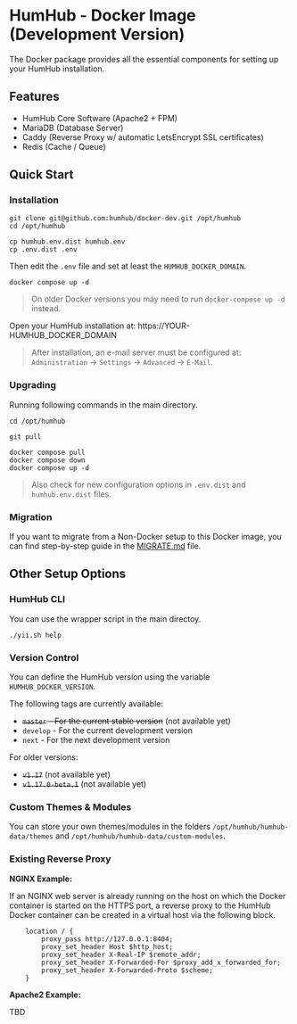 # HumHub - Docker Image (Development Version)

The Docker package provides all the essential components for setting up your HumHub installation.

## Features

- HumHub Core Software (Apache2 + FPM)
- MariaDB (Database Server)
- Caddy (Reverse Proxy w/ automatic LetsEncrypt SSL certificates)
- Redis (Cache / Queue)

## Quick Start

### Installation

```
git clone git@github.com:humhub/docker-dev.git /opt/humhub
cd /opt/humhub

cp humhub.env.dist humhub.env
cp .env.dist .env
```

Then edit the `.env` file and set at least the `HUMHUB_DOCKER_DOMAIN`.

```
docker compose up -d
```

> On older Docker versions you may need to run `docker-compose up -d` instead. 

Open your HumHub installation at: https://YOUR-HUMHUB_DOCKER_DOMAIN

> After installation, an e-mail server must be configured at: `Administration` -> `Settings` -> `Advanced` -> `E-Mail`.

### Upgrading

Running following commands in the main directory.

```
cd /opt/humhub

git pull

docker compose pull
docker compose down
docker compose up -d
```

> Also check for new configuration options in `.env.dist` and `humhub.env.dist` files.

### Migration

If you want to migrate from a Non-Docker setup to this Docker image, you can find step-by-step guide in the [MIGRATE.md](MIGRATE.md) file. 

## Other Setup Options

### HumHub CLI 

You can use the wrapper script in the main directoy.

```
./yii.sh help
```

### Version Control

You can define the HumHub version using the variable `HUMHUB_DOCKER_VERSION`. 

The following tags are currently available:
- ~~`master` - For the current stable version~~ (not available yet)
- `develop` - For the current development version
- `next` - For the next development version

For older versions:
- ~~`v1.17`~~ (not available yet)
- ~~`v1.17.0-beta.1`~~ (not available yet)

### Custom Themes & Modules

You can store your own themes/modules in the  folders `/opt/humhub/humhub-data/themes` and `/opt/humhub/humhub-data/custom-modules`. 

### Existing Reverse Proxy

**NGINX Example:** 

If an NGINX web server is already running on the host on which the Docker container is started on the HTTPS port, a reverse proxy to the HumHub Docker container can be created in a virtual host via the following block. 

```
   	location / {
		proxy_pass http://127.0.0.1:8404;
		proxy_set_header Host $http_host;
		proxy_set_header X-Real-IP $remote_addr;
		proxy_set_header X-Forwarded-For $proxy_add_x_forwarded_for;
		proxy_set_header X-Forwarded-Proto $scheme;
	}
```    

**Apache2 Example:** 

TBD